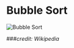 # Bubble Sort
![Bubble Sort](https://upload.wikimedia.org/wikipedia/commons/c/c8/Bubble-sort-example-300px.gif)

###*credit: Wikipedia*
